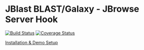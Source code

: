 # JBlast BLAST/Galaxy - JBrowse Server Hook

[![Build Status](https://travis-ci.org/GMOD/jblast-jbconnect-hook.svg?branch=master)](https://travis-ci.org/GMOD/jblast-jbconnect-hook) [![Coverage Status](https://coveralls.io/repos/github/GMOD/jblast-jbconnect-hook/badge.svg?branch=master)](https://coveralls.io/github/GMOD/jblast-jbconnect-hook?branch=master)

[Installation & Demo Setup](http://jblast.readthedocs.io/en/latest/)
